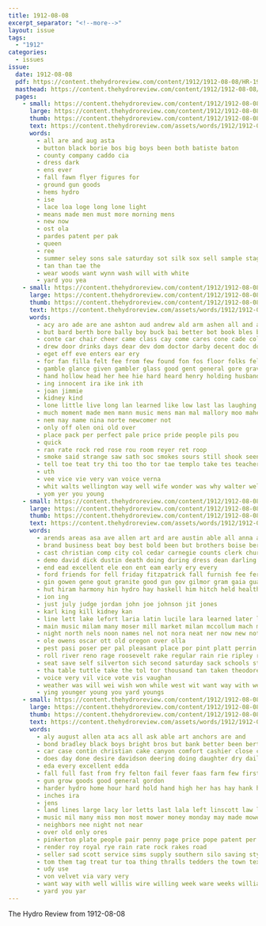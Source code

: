 ```yaml
---
title: 1912-08-08
excerpt_separator: "<!--more-->"
layout: issue
tags:
  - "1912"
categories:
  - issues
issue:
  date: 1912-08-08
  pdf: https://content.thehydroreview.com/content/1912/1912-08-08/HR-1912-08-08.pdf
  masthead: https://content.thehydroreview.com/content/1912/1912-08-08/masthead/HR-1912-08-08.jpg
  pages:
    - small: https://content.thehydroreview.com/content/1912/1912-08-08/small/HR-1912-08-08-01.jpg
      large: https://content.thehydroreview.com/content/1912/1912-08-08/large/HR-1912-08-08-01.jpg
      thumb: https://content.thehydroreview.com/content/1912/1912-08-08/thumbnails/HR-1912-08-08-01.jpg
      text: https://content.thehydroreview.com/assets/words/1912/1912-08-08/HR-1912-08-08-01.txt
      words:
        - all are and aug asta
        - button black borie bos big boys been both batiste baton
        - county company caddo cia
        - dress dark
        - ens ever
        - fall fawn flyer figures for
        - ground gun goods
        - hems hydro
        - ise
        - lace loa loge long lone light
        - means made men must more morning mens
        - new now
        - ost ola
        - pardes patent per pak
        - queen
        - ree
        - summer seley sons sale saturday sot silk sox sell sample stage sota sims sat shirts
        - tan than tae the
        - wear woods want wynn wash will with white
        - yard you yea
    - small: https://content.thehydroreview.com/content/1912/1912-08-08/small/HR-1912-08-08-02.jpg
      large: https://content.thehydroreview.com/content/1912/1912-08-08/large/HR-1912-08-08-02.jpg
      thumb: https://content.thehydroreview.com/content/1912/1912-08-08/thumbnails/HR-1912-08-08-02.jpg
      text: https://content.thehydroreview.com/assets/words/1912/1912-08-08/HR-1912-08-08-02.txt
      words:
        - acy aro ade are ane ashton aud andrew ald arm ashen all and auch ask ace aung anne aban awe alls abe
        - but bard berth bore bally boy buck bai better bot book bles back ber been bia bas bottle began brie breath
        - conte car chair cheer came class cay come cares cone cade colony
        - drew door drinks days dear dev dom doctor darby decent doc dollar dick dainty
        - eget eff eve enters ear ery
        - for fan filla felt fee from few found fon fos floor folks fell
        - gamble glance given gambler glass good gent general gore grave
        - hand hollow head her hee hie hard heard henry holding husband had han him
        - ing innocent ira ike ink ith
        - joan jimmie
        - kidney kind
        - lone little live long lan learned like low last las laughing
        - much moment made men mann music mens man mal mallory moo mahe mans
        - nem nay name nina norte newcomer not
        - only off olen oni old over
        - place pack per perfect pale price pride people pils pou
        - quick
        - ran rate rock red rose rou room reyer ret roop
        - smoke said strange saw sath soc smokes sours still shook seen spell shi sat star satin shar see special station stream sina strong say savage set saturday sue story sud soy second she such sport
        - tell toe teat try thi too tho tor tae templo take tes teacher tiong tone tur temple then tha train tain toc tobacco tim ture the
        - uth
        - vee vice vie very van voice verna
        - whit walts wellington way well wife wonder was why walter welling will whiteley word wik warm wit wish whitcomb with
        - yom yer you young
    - small: https://content.thehydroreview.com/content/1912/1912-08-08/small/HR-1912-08-08-03.jpg
      large: https://content.thehydroreview.com/content/1912/1912-08-08/large/HR-1912-08-08-03.jpg
      thumb: https://content.thehydroreview.com/content/1912/1912-08-08/thumbnails/HR-1912-08-08-03.jpg
      text: https://content.thehydroreview.com/assets/words/1912/1912-08-08/HR-1912-08-08-03.txt
      words:
        - arends areas asa ave allen art ard are austin able all anna arn ace and alten ang alee
        - brand business beat boy best bold been but brothers boise ber bert bea billings blank bus bill better ballot both blood battle bros bas barn band brain blue buy bass back bow big
        - cast christian comp city col cedar carnegie counts clerk church corn choice campbell come county con canyon comes cam can count clas cecil cotton call cee cattle colo collins company candida cool
        - demo david dick dustin death doing during dress dean darling der dau dent day don days damp daniels
        - end ead excellent ele eon ent eam early ery every
        - ford friends for fell friday fitzpatrick fall furnish fee fer first from free fam fost felton folks farm field fine full
        - gin gowen gene gout granite good gun gov gilmor gram gaia gual greek genevieve game ground going gol
        - hut hiram harmony hin hydro hay haskell him hitch held health hand hare horace home hinton harry half hands hundred her heard hardware hemley has
        - ion ing
        - just july judge jordan john joe johnson jit jones
        - karl king kill kidney kan
        - line lett lake lefort laria latin lucile lara learned later living last loft little like lacy lene lose left life les lot
        - main music milam many moser mill market milan mccollum mach mer mills max mccormick monday mas monarch moth most mon mont must moody made man musi mile more miss mare mond
        - night north nels noon names nel not nora neat ner now new note nita numbers
        - ole owens oscar ott old oregon over olla
        - pest pasi poser per pal pleasant place por pint platt perrin palmer president pat pees pia public plan ping pink press patrick preacher part past price plenty palace
        - roll river reno rage roosevelt rake regular rain rie ripley ren rat robert robt rains reer route rose
        - seat save self silverton sich second saturday sack schools stands sever service son session shows sas soon sprague schoo shape sterling sons school ser sept send small seater song stoves special sister style see stuff stove styles show super stores scott ship soe sell sutton still sunday sun sale shirts standard
        - tha table tuttle take the tol tor thousand tan taken theodore thi texas town them than talent thon ting tea toa
        - voice very vil vice vote vis vaughan
        - weather was will wei wish won while west wit want way with went weare white woods well work wan wheat worker willis windrow watch whiteley wife
        - ying younger young you yard youngs
    - small: https://content.thehydroreview.com/content/1912/1912-08-08/small/HR-1912-08-08-04.jpg
      large: https://content.thehydroreview.com/content/1912/1912-08-08/large/HR-1912-08-08-04.jpg
      thumb: https://content.thehydroreview.com/content/1912/1912-08-08/thumbnails/HR-1912-08-08-04.jpg
      text: https://content.thehydroreview.com/assets/words/1912/1912-08-08/HR-1912-08-08-04.txt
      words:
        - aly august allen ata acs all ask able art anchors are and
        - bond bradley black boys bright bros but bank better been bert big buy
        - car case contin christian cake canyon comfort cashier close come church can calland col cedar clyde cord
        - does day done desire davidson deering doing daughter dry daily date door
        - eda every excellent edda
        - fall full fast from fry felton fail fever faas farm few first furnish for
        - gun grow goods good general gordon
        - harder hydro home hour hard hold hand high her has hay hank henke harry
        - inches ira
        - jens
        - land lines large lacy lor letts last lala left linscott law laa low leathers lion look lake learn lares
        - music mil many miss mon most mower money monday may made mowers mens
        - neighbors nee night not near
        - over old only ores
        - pinkerton plate people pair penny page price pope patent per
        - render roy royal rye rain rate rock rakes road
        - seller sad scott service sims supply southern silo saving styles states sick seven straight selling sermon sinon station surplus sie sutton style sire sun sper still sunday see silos shoe special surgeon store ship staple
        - tom them tag treat tur toa thing thralls tedders the town texas taylor tony tomer than
        - udy use
        - von velvet via vary very
        - want way with well willis wire willing week ware weeks williams why work wife waters will
        - yard you yar
---
```


The Hydro Review from 1912-08-08

<!--more-->

